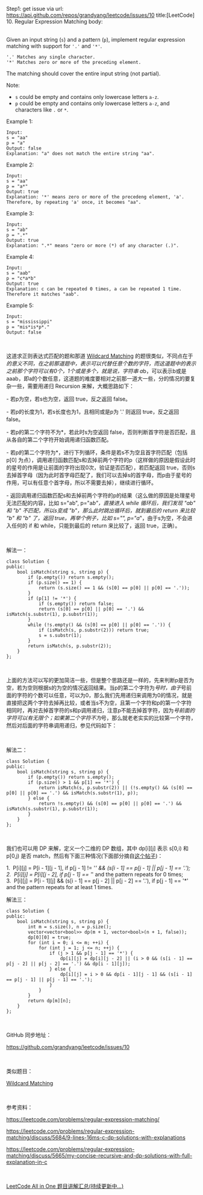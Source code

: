 Step1: get issue via url: https://api.github.com/repos/grandyang/leetcode/issues/10 
 title:[LeetCode] 10. Regular Expression Matching 
 body:  
  

Given an input string (`s`) and a pattern (`p`), implement regular expression matching with support for `'.'` and `'*'`.
    
    
    '.' Matches any single character.
    '*' Matches zero or more of the preceding element.
    

The matching should cover the entire input string (not partial).

Note:

  * `s` could be empty and contains only lowercase letters `a-z`.
  * `p` could be empty and contains only lowercase letters `a-z`, and characters like `.` or `*`.



Example 1:
    
    
    Input:
    s = "aa"
    p = "a"
    Output: false
    Explanation: "a" does not match the entire string "aa".
    

Example 2:
    
    
    Input:
    s = "aa"
    p = "a*"
    Output: true
    Explanation: '*' means zero or more of the precedeng element, 'a'. Therefore, by repeating 'a' once, it becomes "aa".
    

Example 3:
    
    
    Input:
    s = "ab"
    p = ".*"
    Output: true
    Explanation: ".*" means "zero or more (*) of any character (.)".
    

Example 4:
    
    
    Input:
    s = "aab"
    p = "c*a*b"
    Output: true
    Explanation: c can be repeated 0 times, a can be repeated 1 time. Therefore it matches "aab".
    

Example 5:
    
    
    Input:
    s = "mississippi"
    p = "mis*is*p*."
    Output: false

 

这道求正则表达式匹配的题和那道 [Wildcard Matching](http://www.cnblogs.com/grandyang/p/4401196.html) 的题很类似，不同点在于*的意义不同，在之前那道题中，*表示可以代替任意个数的字符，而这道题中的*表示之前那个字符可以有0个，1个或是多个，就是说，字符串 a*b，可以表示b或是 aaab，即a的个数任意，这道题的难度要相对之前那一道大一些，分的情况的要复杂一些，需要用递归 Recursion 来解，大概思路如下：

\- 若p为空，若s也为空，返回 true，反之返回 false。

\- 若p的长度为1，若s长度也为1，且相同或是p为 '.' 则返回 true，反之返回 false。

\- 若p的第二个字符不为*，若此时s为空返回 false，否则判断首字符是否匹配，且从各自的第二个字符开始调用递归函数匹配。

\- 若p的第二个字符为*，进行下列循环，条件是若s不为空且首字符匹配（包括 p[0] 为点），调用递归函数匹配s和去掉前两个字符的p（这样做的原因是假设此时的星号的作用是让前面的字符出现0次，验证是否匹配），若匹配返回 true，否则s去掉首字母（因为此时首字母匹配了，我们可以去掉s的首字母，而p由于星号的作用，可以有任意个首字母，所以不需要去掉），继续进行循环。

\- 返回调用递归函数匹配s和去掉前两个字符的p的结果（这么做的原因是处理星号无法匹配的内容，比如 s="ab", p="a*b"，直接进入 while 循环后，我们发现 "ab" 和 "b" 不匹配，所以s变成 "b"，那么此时跳出循环后，就到最后的 return 来比较 "b" 和 "b" 了，返回 true。再举个例子，比如 s="", p="a*"，由于s为空，不会进入任何的 if 和 while，只能到最后的 return 来比较了，返回 true，正确）。

 

解法一：
    
    
    class Solution {
    public:
        bool isMatch(string s, string p) {
            if (p.empty()) return s.empty();
            if (p.size() == 1) {
                return (s.size() == 1 && (s[0] == p[0] || p[0] == '.'));
            }
            if (p[1] != '*') {
                if (s.empty()) return false;
                return (s[0] == p[0] || p[0] == '.') && isMatch(s.substr(1), p.substr(1));
            }
            while (!s.empty() && (s[0] == p[0] || p[0] == '.')) {
                if (isMatch(s, p.substr(2))) return true;
                s = s.substr(1);
            }
            return isMatch(s, p.substr(2));
        }
    };

 

上面的方法可以写的更加简洁一些，但是整个思路还是一样的，先来判断p是否为空，若为空则根据s的为空的情况返回结果。当p的第二个字符为*号时，由于*号前面的字符的个数可以任意，可以为0，那么我们先用递归来调用为0的情况，就是直接把这两个字符去掉再比较，或者当s不为空，且第一个字符和p的第一个字符相同时，再对去掉首字符的s和p调用递归，注意p不能去掉首字符，因为*号前面的字符可以有无限个；如果第二个字符不为*号，那么就老老实实的比较第一个字符，然后对后面的字符串调用递归，参见代码如下：

 

解法二：
    
    
    class Solution {
    public:
        bool isMatch(string s, string p) {
            if (p.empty()) return s.empty();
            if (p.size() > 1 && p[1] == '*') {
                return isMatch(s, p.substr(2)) || (!s.empty() && (s[0] == p[0] || p[0] == '.') && isMatch(s.substr(1), p));
            } else {
                return !s.empty() && (s[0] == p[0] || p[0] == '.') && isMatch(s.substr(1), p.substr(1));
            }
        }
    };

 

我们也可以用 DP 来解，定义一个二维的 DP 数组，其中 dp[i][j] 表示 s[0,i) 和 p[0,j) 是否 match，然后有下面三种情况(下面部分摘自[这个帖子](https://discuss.leetcode.com/topic/17852/9-lines-16ms-c-dp-solutions-with-explanations))：

1.  P[i][j] = P[i - 1][j - 1], if p[j - 1] != '*' && (s[i - 1] == p[j - 1] || p[j - 1] == '.');  
2.  P[i][j] = P[i][j - 2], if p[j - 1] == '*' and the pattern repeats for 0 times;  
3.  P[i][j] = P[i - 1][j] && (s[i - 1] == p[j - 2] || p[j - 2] == '.'), if p[j - 1] == '*' and the pattern repeats for at least 1 times.

  
解法三：
    
    
    class Solution {
    public:
        bool isMatch(string s, string p) {
            int m = s.size(), n = p.size();
            vector<vector<bool>> dp(m + 1, vector<bool>(n + 1, false));
            dp[0][0] = true;
            for (int i = 0; i <= m; ++i) {
                for (int j = 1; j <= n; ++j) {
                    if (j > 1 && p[j - 1] == '*') {
                        dp[i][j] = dp[i][j - 2] || (i > 0 && (s[i - 1] == p[j - 2] || p[j - 2] == '.') && dp[i - 1][j]);
                    } else {
                        dp[i][j] = i > 0 && dp[i - 1][j - 1] && (s[i - 1] == p[j - 1] || p[j - 1] == '.');
                    }
                }
            }
            return dp[m][n];
        }
    };

 

GitHub 同步地址：

<https://github.com/grandyang/leetcode/issues/10>

 

类似题目：

[Wildcard Matching](http://www.cnblogs.com/grandyang/p/4401196.html)

 

参考资料：

<https://leetcode.com/problems/regular-expression-matching/>

<https://leetcode.com/problems/regular-expression-matching/discuss/5684/9-lines-16ms-c-dp-solutions-with-explanations>

<https://leetcode.com/problems/regular-expression-matching/discuss/5665/my-concise-recursive-and-dp-solutions-with-full-explanation-in-c>

 

[LeetCode All in One 题目讲解汇总(持续更新中...)](http://www.cnblogs.com/grandyang/p/4606334.html)
